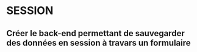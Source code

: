 # SESSION
## Créer le back-end permettant de sauvegarder des données en session à travars un formulaire
